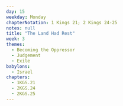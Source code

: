 ```yaml
---
day: 15
weekday: Monday
chapterNotation: 1 Kings 21; 2 Kings 24-25
notes: null
title: "The Land Had Rest"
week: 3
themes:
  - Becoming the Oppressor
  - Judgement
  - Exile
babylons:
  - Israel
chapters:
  - 1KGS.21
  - 2KGS.24
  - 2KGS.25
---
```

